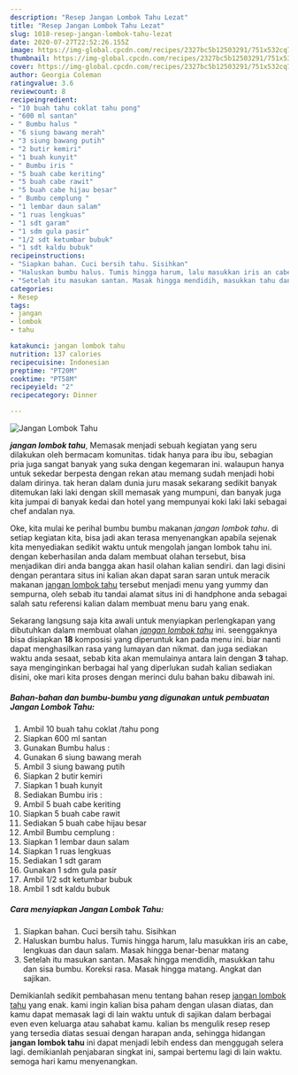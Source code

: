 ```yaml
---
description: "Resep Jangan Lombok Tahu Lezat"
title: "Resep Jangan Lombok Tahu Lezat"
slug: 1018-resep-jangan-lombok-tahu-lezat
date: 2020-07-27T22:52:26.155Z
image: https://img-global.cpcdn.com/recipes/2327bc5b12503291/751x532cq70/jangan-lombok-tahu-foto-resep-utama.jpg
thumbnail: https://img-global.cpcdn.com/recipes/2327bc5b12503291/751x532cq70/jangan-lombok-tahu-foto-resep-utama.jpg
cover: https://img-global.cpcdn.com/recipes/2327bc5b12503291/751x532cq70/jangan-lombok-tahu-foto-resep-utama.jpg
author: Georgia Coleman
ratingvalue: 3.6
reviewcount: 8
recipeingredient:
- "10 buah tahu coklat tahu pong"
- "600 ml santan"
- " Bumbu halus "
- "6 siung bawang merah"
- "3 siung bawang putih"
- "2 butir kemiri"
- "1 buah kunyit"
- " Bumbu iris "
- "5 buah cabe keriting"
- "5 buah cabe rawit"
- "5 buah cabe hijau besar"
- " Bumbu cemplung "
- "1 lembar daun salam"
- "1 ruas lengkuas"
- "1 sdt garam"
- "1 sdm gula pasir"
- "1/2 sdt ketumbar bubuk"
- "1 sdt kaldu bubuk"
recipeinstructions:
- "Siapkan bahan. Cuci bersih tahu. Sisihkan"
- "Haluskan bumbu halus. Tumis hingga harum, lalu masukkan iris an cabe, lengkuas dan daun salam. Masak hingga benar-benar matang"
- "Setelah itu masukan santan. Masak hingga mendidih, masukkan tahu dan sisa bumbu. Koreksi rasa. Masak hingga matang. Angkat dan sajikan."
categories:
- Resep
tags:
- jangan
- lombok
- tahu

katakunci: jangan lombok tahu 
nutrition: 137 calories
recipecuisine: Indonesian
preptime: "PT20M"
cooktime: "PT58M"
recipeyield: "2"
recipecategory: Dinner

---
```



![Jangan Lombok Tahu](https://img-global.cpcdn.com/recipes/2327bc5b12503291/751x532cq70/jangan-lombok-tahu-foto-resep-utama.jpg)

<b><i>jangan lombok tahu</i></b>, Memasak menjadi sebuah kegiatan yang seru dilakukan oleh bermacam komunitas. tidak hanya para ibu ibu, sebagian pria juga sangat banyak yang suka dengan kegemaran ini. walaupun hanya untuk sekedar berpesta dengan rekan atau memang sudah menjadi hobi dalam dirinya. tak heran dalam dunia juru masak sekarang sedikit banyak ditemukan laki laki dengan skill memasak yang mumpuni, dan banyak juga kita jumpai di banyak kedai dan hotel yang mempunyai koki laki laki sebagai chef andalan nya.

Oke, kita mulai ke perihal bumbu bumbu makanan <i>jangan lombok tahu</i>. di setiap kegiatan kita, bisa jadi akan terasa menyenangkan apabila sejenak kita menyediakan sedikit waktu untuk mengolah jangan lombok tahu ini. dengan keberhasilan anda dalam membuat olahan tersebut, bisa menjadikan diri anda bangga akan hasil olahan kalian sendiri. dan lagi disini dengan perantara situs ini kalian akan dapat saran saran untuk meracik makanan <u>jangan lombok tahu</u> tersebut menjadi menu yang yummy dan sempurna, oleh sebab itu tandai alamat situs ini di handphone anda sebagai salah satu referensi kalian dalam membuat menu baru yang enak.




Sekarang langsung saja kita awali untuk menyiapkan perlengkapan yang dibutuhkan dalam membuat olahan <u><i>jangan lombok tahu</i></u> ini. seenggaknya bisa disiapkan <b>18</b> komposisi yang diperuntuk kan pada menu ini. biar nanti dapat menghasilkan rasa yang lumayan dan nikmat. dan juga sediakan waktu anda sesaat, sebab kita akan memulainya antara lain dengan <b>3</b> tahap. saya menginginkan berbagai hal yang diperlukan sudah kalian sediakan disini, oke mari kita proses dengan merinci dulu bahan baku dibawah ini.

<!--inarticleads1-->

##### Bahan-bahan dan bumbu-bumbu yang digunakan untuk pembuatan Jangan Lombok Tahu:

1. Ambil 10 buah tahu coklat /tahu pong
1. Siapkan 600 ml santan
1. Gunakan  Bumbu halus :
1. Gunakan 6 siung bawang merah
1. Ambil 3 siung bawang putih
1. Siapkan 2 butir kemiri
1. Siapkan 1 buah kunyit
1. Sediakan  Bumbu iris :
1. Ambil 5 buah cabe keriting
1. Siapkan 5 buah cabe rawit
1. Sediakan 5 buah cabe hijau besar
1. Ambil  Bumbu cemplung :
1. Siapkan 1 lembar daun salam
1. Siapkan 1 ruas lengkuas
1. Sediakan 1 sdt garam
1. Gunakan 1 sdm gula pasir
1. Ambil 1/2 sdt ketumbar bubuk
1. Ambil 1 sdt kaldu bubuk




<!--inarticleads2-->

##### Cara menyiapkan Jangan Lombok Tahu:

1. Siapkan bahan. Cuci bersih tahu. Sisihkan
1. Haluskan bumbu halus. Tumis hingga harum, lalu masukkan iris an cabe, lengkuas dan daun salam. Masak hingga benar-benar matang
1. Setelah itu masukan santan. Masak hingga mendidih, masukkan tahu dan sisa bumbu. Koreksi rasa. Masak hingga matang. Angkat dan sajikan.




Demikianlah sedikit pembahasan menu tentang bahan resep <u>jangan lombok tahu</u> yang enak. kami ingin kalian bisa paham dengan ulasan diatas, dan kamu dapat memasak lagi di lain waktu untuk di sajikan dalam berbagai even even keluarga atau sahabat kamu. kalian bs mengulik resep resep yang tersedia diatas sesuai dengan harapan anda, sehingga hidangan <b>jangan lombok tahu</b> ini dapat menjadi lebih endess dan menggugah selera lagi. demikianlah penjabaran singkat ini, sampai bertemu lagi di lain waktu. semoga hari kamu menyenangkan.
